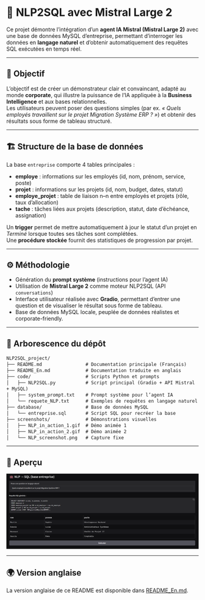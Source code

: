 # 💼 NLP2SQL avec Mistral Large 2

Ce projet démontre l’intégration d’un **agent IA Mistral (Mistral Large 2)** avec une base de données MySQL d’entreprise, permettant d’interroger les données en **langage naturel** et d’obtenir automatiquement des requêtes SQL exécutées en temps réel.

---

## 🎯 Objectif
L’objectif est de créer un démonstrateur clair et convaincant, adapté au monde **corporate**, qui illustre la puissance de l’IA appliquée à la **Business Intelligence** et aux bases relationnelles.  
Les utilisateurs peuvent poser des questions simples (par ex. *« Quels employés travaillent sur le projet Migration Système ERP ? »*) et obtenir des résultats sous forme de tableau structuré.

---

## 🏗️ Structure de la base de données
La base `entreprise` comporte 4 tables principales :

- **employe** : informations sur les employés (id, nom, prénom, service, poste)  
- **projet** : informations sur les projets (id, nom, budget, dates, statut)  
- **employe_projet** : table de liaison n–n entre employés et projets (rôle, taux d’allocation)  
- **tache** : tâches liées aux projets (description, statut, date d’échéance, assignation)

Un **trigger** permet de mettre automatiquement à jour le statut d’un projet en *Terminé* lorsque toutes ses tâches sont complétées.  
Une **procédure stockée** fournit des statistiques de progression par projet.

---

## ⚙️ Méthodologie
- Génération du **prompt système** (instructions pour l’agent IA)  
- Utilisation de **Mistral Large 2** comme moteur NLP2SQL (API `conversations`)  
- Interface utilisateur réalisée avec **Gradio**, permettant d’entrer une question et de visualiser le résultat sous forme de tableau.  
- Base de données MySQL locale, peuplée de données réalistes et corporate-friendly.  

---

## 📂 Arborescence du dépôt
```
NLP2SQL_project/
├── README.md                # Documentation principale (Français)
├── README_En.md             # Documentation traduite en anglais
├── code/                    # Scripts Python et prompts
│   ├── NLP2SQL.py           # Script principal (Gradio + API Mistral + MySQL)
│   ├── system_prompt.txt    # Prompt système pour l’agent IA
│   └── requete_NLP.txt      # Exemples de requêtes en langage naturel
├── database/                # Base de données MySQL
│   └── entreprise.sql       # Script SQL pour recréer la base
├── screenshots/             # Démonstrations visuelles
│   ├── NLP_in_action_1.gif  # Démo animée 1
│   ├── NLP_in_action_2.gif  # Démo animée 2
│   └── NLP_screenshot.png   # Capture fixe
```

---

## 📸 Aperçu
![Capture NLP2SQL](screenshots/NLP_screenshot.png)

---

## 🌍 Version anglaise
La version anglaise de ce README est disponible dans [README_En.md](README_En.md).
